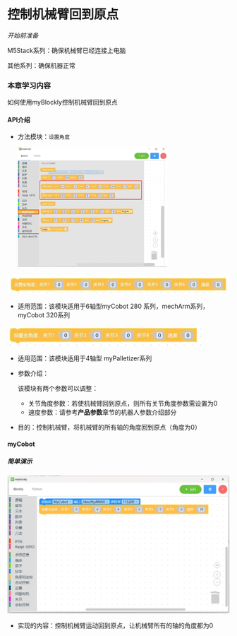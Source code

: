 # 控制机械臂回到原点

<i>开始前准备</i>

M5Stack系列：确保机械臂已经连接上电脑

其他系列：确保机器正常

### 本章学习内容

如何使用myBlockly控制机械臂回到原点

#### API介绍

* 方法模块：`设置角度`

  <img src="../../../../resource\3-FunctionsAndApplications\6.developmentGuide\myBlocklyAndUlFlow\backtoorgin/回到原点1.jpg" style="zoom:33%;" />

<img src="../../../../resource\3-FunctionsAndApplications\6.developmentGuide\myBlocklyAndUlFlow\backtoorgin/回到原点2.jpg" style="zoom: 50%;" />

* 适用范围：该模块适用于6轴型myCobot 280 系列，mechArm系列，myCobot 320系列

<img src="../../../../resource\3-FunctionsAndApplications\6.developmentGuide\myBlocklyAndUlFlow\backtoorgin/回到原点3.jpg" style="zoom: 50%;" />

* 适用范围：该模块适用于4轴型 myPalletizer系列

* 参数介绍：

  该模块有两个参数可以调整：

  * 关节角度参数：若使机械臂回到原点，则所有关节角度参数需设置为0
  * 速度参数：请参考**产品参数**章节的机器人参数介绍部分

* 目的：控制机械臂，将机械臂的所有轴的角度回到原点（角度为0）

#### myCobot

##### 简单演示

<img src="../../../../resource\3-FunctionsAndApplications\6.developmentGuide\myBlocklyAndUlFlow\backtoorgin/回到原点demo1.jpg" style="zoom: 50%;" />





* 实现的内容：控制机械臂运动回到原点，让机械臂所有的轴的角度都为0
